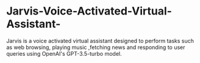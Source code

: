 # Jarvis-Voice-Activated-Virtual-Assistant-
Jarvis is a voice activated virtual assistant designed to perform tasks such as web  browsing, playing music ,fetching news and responding to user queries using OpenAI's  GPT-3.5-turbo model. 

